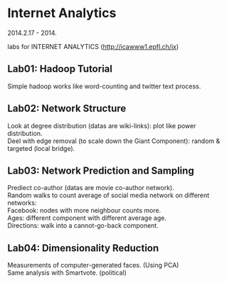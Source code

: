 Internet Analytics
============
2014.2.17 - 2014.

labs for INTERNET ANALYTICS (http://icawww1.epfl.ch/ix)

Lab01: Hadoop Tutorial
-------------
Simple hadoop works like word-counting and twitter text process.<br />

Lab02: Network Structure
-------------
Look at degree distribution (datas are wiki-links): plot like power distribution.<br />
Deel with edge removal (to scale down the Giant Component): random & targeted (local bridge).<br />

Lab03: Network Prediction and Sampling
-------------
Prediect co-author (datas are movie co-author network).<br />
Random walks to count average of social media network on different networks:<br />
  Facebook: nodes with more neighbour counts more.<br />
  Ages: different component with different average age.<br />
  Directions: walk into a cannot-go-back component.<br />

Lab04: Dimensionality Reduction
-------------
Measurements of computer-generated faces. (Using PCA)<br />
Same analysis with Smartvote. (political)<br />
